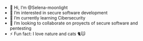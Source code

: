 - 👋 Hi, I’m @Selena-moonlight
- 👀 I’m interested in secure software development
- 🌱 I’m currently learning Cibersecurity
- 💞️ I’m looking to collaborate on proyects of secure software and pentesting
- ⚡ Fun fact: I love nature and cats 🐈🐱

<!---
Selena-moonlight/Selena-moonlight is a ✨ special ✨ repository because its `README.md` (this file) appears on your GitHub profile.
You can click the Preview link to take a look at your changes.
--->
